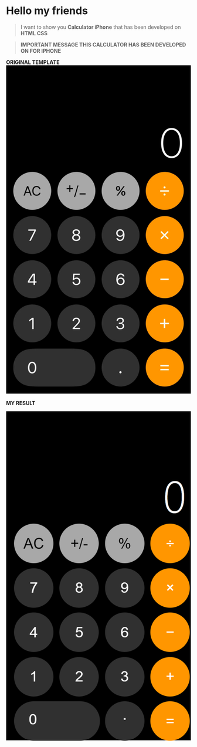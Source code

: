 ﻿# Hello my friends

>  I want to show you  **Calculator iPhone** that has been developed  on **HTML CSS**
>

> **IMPORTANT MESSAGE THIS CALCULATOR HAS BEEN DEVELOPED ON FOR IPHONE**
>

**ORIGINAL TEMPLATE**
![image](image\calculator_maket.png)


**MY RESULT**

![image](image\my_result.png)
